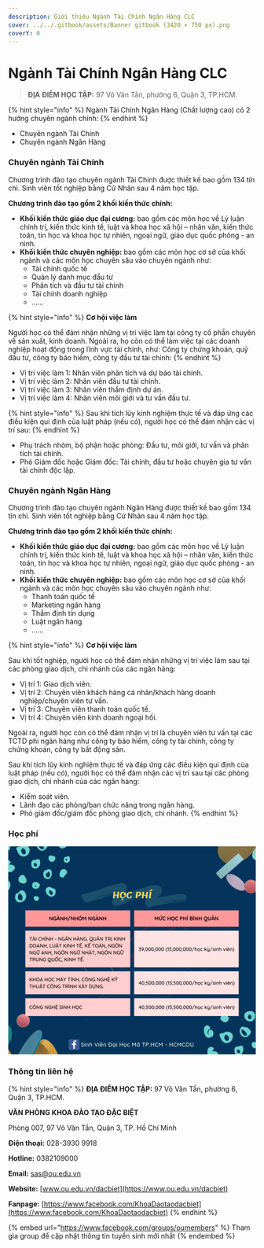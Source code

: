 ```yaml
---
description: Giới thiệu Ngành Tài Chính Ngân Hàng CLC
cover: ../../.gitbook/assets/Banner gitbook (3420 × 750 px).png
coverY: 0
---
```


# Ngành Tài Chính Ngân Hàng CLC

> **ĐỊA ĐIỂM HỌC TẬP:** 97 Võ Văn Tần, phường 6, Quận 3, TP.HCM.

{% hint style="info" %}
Ngành Tài Chính Ngân Hàng (Chất lượng cao) có 2 hướng chuyên ngành chính:
{% endhint %}

* Chuyên ngành Tài Chính
* Chuyên ngành Ngân Hàng

### Chuyên ngành Tài Chính

Chương trình đào tạo chuyên ngành Tài Chính được thiết kế bao gồm 134 tín chỉ. Sinh viên tốt nghiệp bằng Cử Nhân sau 4 năm học tập.

**Chương trình đào tạo gồm 2 khối kiến thức chính:**

* **Khối kiến thức giáo dục đại cương:** bao gồm các môn học về Lý luận chính trị, kiến thức kinh tế, luật và khoa học xã hội – nhân văn, kiến thức toán, tin học và khoa học tự nhiên, ngoại ngữ, giáo dục quốc phòng - an ninh.
* **Khối kiến thức chuyên nghiệp:** bao gồm các môn học cơ sở của khối ngành và các môn học chuyên sâu vào chuyên ngành như:
  * Tài chính quốc tế
  * Quản lý danh mục đầu tư
  * Phân tích và đầu tư tài chính
  * Tài chính doanh nghiệp
  * ......

{% hint style="info" %}
**Cơ hội việc làm**

Người học có thể đảm nhận những vị trí việc làm tại công ty cổ phần chuyên về sản xuất, kinh doanh. Ngoài ra, họ còn có thể làm việc tại các doanh nghiệp hoạt động trong lĩnh vực tài chính, như: Công ty chứng khoán, quỹ đầu tư, công ty bảo hiểm, công ty đầu tư tài chính:
{% endhint %}

* Vị trí việc làm 1: Nhân viên phân tích và dự báo tài chính.
* Vị trí việc làm 2: Nhân viên đầu tư tài chính.
* Vị trí việc làm 3: Nhân viên thẩm định dự án.
* Vị trí việc làm 4: Nhân viên môi giới và tư vấn đầu tư.

{% hint style="info" %}
Sau khi tích lũy kinh nghiệm thực tế và đáp ứng các điều kiện qui định của luật pháp (nếu có), người học có thể đảm nhận các vị trí sau:
{% endhint %}

* Phụ trách nhóm, bộ phận hoặc phòng: Đầu tư, môi giới, tư vấn và phân tích tài chính.
* Phó Giám đốc hoặc Giám đốc: Tài chính, đầu tư hoặc chuyên gia tư vấn tài chính độc lập.

### Chuyên ngành Ngân Hàng

Chương trình đào tạo chuyên ngành Ngân Hàng được thiết kế bao gồm 134 tín chỉ. Sinh viên tốt nghiệp bằng Cử Nhân sau 4 năm học tập.

**Chương trình đào tạo gồm 2 khối kiến thức chính:**

* **Khối kiến thức giáo dục đại cương:** bao gồm các môn học về Lý luận chính trị, kiến thức kinh tế, luật và khoa học xã hội – nhân văn, kiến thức toán, tin học và khoa học tự nhiên, ngoại ngữ, giáo dục quốc phòng - an ninh.
* **Khối kiến thức chuyên nghiệp:** bao gồm các môn học cơ sở của khối ngành và các môn học chuyên sâu vào chuyên ngành như:
  * Thanh toán quốc tế
  * Marketing ngân hàng
  * Thẩm định tín dụng
  * Luật ngân hàng
  * ......

{% hint style="info" %}
**Cơ hội việc làm**

Sau khi tốt nghiệp, người học có thể đảm nhận những vị trí việc làm sau tại các phòng giao dịch, chi nhánh của các ngân hàng:

* Vị trí 1: Giao dịch viên.
* Vị trí 2: Chuyên viên khách hàng cá nhân/khách hàng doanh nghiệp/chuyên viên tư vấn.
* Vị trí 3: Chuyên viên thanh toán quốc tế.
* Vị trí 4: Chuyên viên kinh doanh ngoại hối.

Ngoài ra, người học còn có thể đảm nhận vị trí là chuyên viên tư vấn tại các TCTD phi ngân hàng như công ty bảo hiểm, công ty tài chính, công ty chứng khoán, công ty bất động sản.

Sau khi tích lũy kinh nghiệm thực tế và đáp ứng các điều kiện qui định của luật pháp (nếu có), người học có thể đảm nhận các vị trí sau tại các phòng giao dịch, chi nhánh của các ngân hàng:

* Kiểm soát viên.
* Lãnh đạo các phòng/ban chức năng trong ngân hàng.
* Phó giám đốc/giám đốc phòng giao dịch, chi nhánh.
{% endhint %}

### Học phí

![Học phí](<../../.gitbook/assets/48 - học phí.png>)

### Thông tin liên hệ

{% hint style="info" %}
**ĐỊA ĐIỂM HỌC TẬP:** 97 Võ Văn Tần, phường 6, Quận 3, TP.HCM.

**VĂN PHÒNG KHOA ĐÀO TẠO ĐẶC BIỆT**&#x20;

Phòng 007, 97 Võ Văn Tần, Quận 3, TP. Hồ Chí Minh

**Điện thoại:** 028-3930 9918

**Hotline:** 0382109000

**Email:** sas@ou.edu.vn

**Website:** [www.ou.edu.vn/dacbiet](https://www.ou.edu.vn/dacbiet)

**Fanpage:** [https://www.facebook.com/KhoaDaotaodacbiet](https://www.facebook.com/KhoaDaotaodacbiet)
{% endhint %}

{% embed url="https://www.facebook.com/groups/oumembers" %}
Tham gia group để cập nhật thông tin tuyển sinh mới nhất
{% endembed %}
